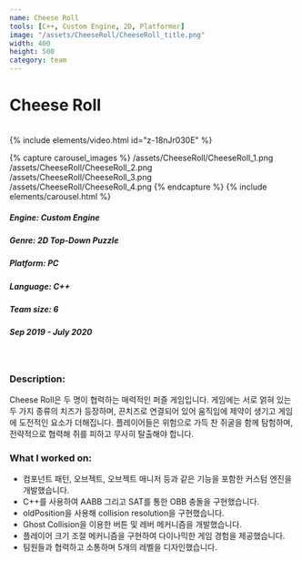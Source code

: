 ```yaml
---
name: Cheese Roll
tools: [C++, Custom Engine, 2D, Platformer]
image: "/assets/CheeseRoll/CheeseRoll_title.png"
width: 400
height: 500
category: team
---
```

# Cheese Roll
<br>
{% include elements/video.html id="z-18nJr030E" %}

{% capture carousel_images %}
/assets/CheeseRoll/CheeseRoll_1.png
/assets/CheeseRoll/CheeseRoll_2.png
/assets/CheeseRoll/CheeseRoll_3.png
/assets/CheeseRoll/CheeseRoll_4.png
{% endcapture %}
{% include elements/carousel.html %}

##### Engine: Custom Engine
##### Genre: 2D Top-Down Puzzle 
##### Platform: PC
##### Language: C++
##### Team size: 6
##### Sep 2019 - July 2020

<br/>

### Description:
Cheese Roll은 두 명이 협력하는 매력적인 퍼즐 게임입니다. 게임에는 서로 얽혀 있는 두 가지 종류의 치즈가 등장하며, 끈치즈로 연결되어 있어 움직임에 제약이 생기고 게임에 도전적인 요소가 더해집니다. 플레이어들은 위험으로 가득 찬 쥐굴을 함께 탐험하며, 전략적으로 협력해 쥐를 피하고 무사히 탈출해야 합니다. 

### What I worked on:
- 컴포넌트 패턴, 오브젝트, 오브젝트 매니저 등과 같은 기능을 포함한 커스텀 엔진을 개발했습니다.
- C++를 사용하여 AABB 그리고 SAT를 통한 OBB 충돌을 구현했습니다.
- oldPosition을 사용해 collision resolution을 구현했습니다.
- Ghost Collision을 이용한 버튼 및 레버 메커니즘을 개발했습니다.
- 플레이어 크기 조절 메커니즘을 구현하여 다이나믹한 게임 경험을 제공했습니다.
- 팀원들과 협력하고 소통하며 5개의 레벨을 디자인했습니다.